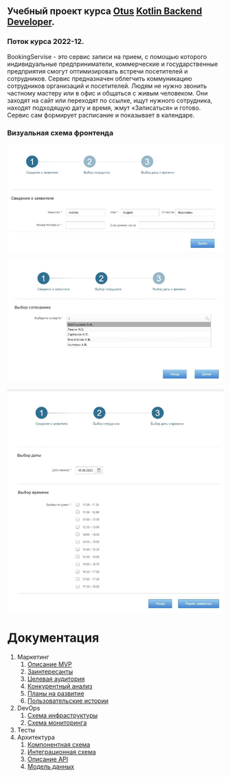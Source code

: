 ## Учебный проект курса [Otus](https://otus.ru) [Kotlin Backend Developer](https://otus.ru/lessons/kotlin/).
### Поток курса 2022-12.


BookingServise - это сервис записи на прием, с помощью которого индивидуальные предприниматели,
коммерческие и государственные предприятия смогут оптимизировать встречи посетителей и сотрудников. 
Сервис предназначен облегчить коммуникацию сотрудников организаций и посетителей. 
Людям не нужно звонить частному мастеру или в офис и общаться с живым человеком. 
Они заходят на сайт или переходят по ссылке, ищут нужного сотрудника, находят подходящую дату и время, жмут «Записаться» и готово. 
Сервис сам формирует расписание и показывает в календаре.

### Визуальная схема фронтенда
![Макет фронта, шаг 1](imgs/step1.jpg)

![Макет фронта, шаг 2](imgs/step2.jpg)

![Макет фронта, шаг 2](imgs/step3.jpg)

# Документация

1. Маркетинг
   1. [Описание MVP](./docs/01-marketing/01-description-mvp.md)
   2. [Заинтересанты](./docs/01-marketing/02-stakeholders.md)
   3. [Целевая аудитория](./docs/01-marketing/03-target-audience.md)
   4. [Конкурентный анализ](./docs/01-marketing/04-concurrency.md)
   5. [Планы на развитие](./docs/01-marketing/05-development-plans.md)
   6. [Пользовательские истории](./docs/01-marketing/06-user-stories.md)
2. DevOps    
   1. [Схема инфраструктуры](./docs/02-devops/01-infrastruture.md)
   2. [Схема мониторинга](./docs/02-devops/02-monitoring.md)
3. Тесты
4. Архитектура
   1. [Компонентная схема](./docs/04-architecture/01-architecture.md)
   2. [Интеграционная схема](./docs/04-architecture/02-integration.md)
   3. [Описание API](./docs/04-architecture/03-api.md)
   4. [Модель данных](./docs/04-architecture/04-data-model.md)